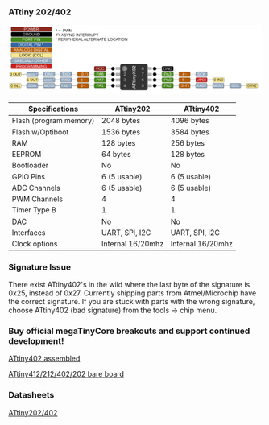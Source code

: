 ### ATtiny 202/402
![x02 Pin Mapping](ATtiny_x02.gif "Arduino Pin Mapping for ATtiny x02")

 Specifications |  ATtiny202|  ATtiny402   
------------ | ------------- | -------------
Flash (program memory)   | 2048 bytes | 4096 bytes
Flash w/Optiboot  | 1536 bytes | 3584 bytes
RAM  | 128 bytes | 256 bytes  
EEPROM | 64 bytes | 128 bytes 
Bootloader | No | No 
GPIO Pins | 6 (5 usable) | 6 (5 usable)
ADC Channels | 6 (5 usable) | 6 (5 usable)
PWM Channels | 4 | 4 
Timer Type B | 1 | 1 
DAC | No | No 
Interfaces | UART, SPI, I2C | UART, SPI, I2C
Clock options | Internal 16/20mhz | Internal 16/20mhz

### Signature Issue
There exist ATtiny402's in the wild where the last byte of the signature is 0x25, instead of 0x27. Currently shipping parts from Atmel/Microchip have the correct signature. If you are stuck with parts with the wrong signature, choose ATtiny402 (bad signature) from the tools -> chip menu. 


### Buy official megaTinyCore breakouts and support continued development!
[ATtiny402 assembled](https://www.tindie.com/products/17685/)

[ATtiny412/212/402/202 bare board](https://www.tindie.com/products/17749/)

### Datasheets
[ATtiny202/402](http://ww1.microchip.com/downloads/en/DeviceDoc/ATtiny202-402-DataSheet-DS40001969B.pdf)
